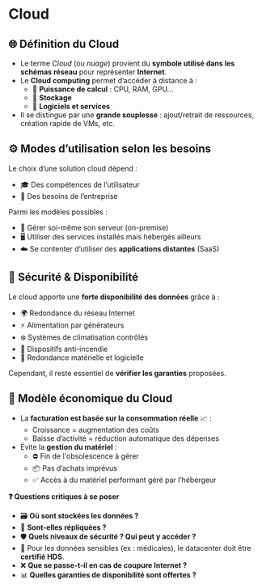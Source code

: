 # Cloud

## **🌐 Définition du Cloud**

- Le terme *Cloud* (ou *nuage*) provient du **symbole utilisé dans les schémas réseau** pour représenter **Internet**.
- Le **Cloud computing** permet d’accéder à distance à :
  - 🧠 **Puissance de calcul** : CPU, RAM, GPU...
  - 💾 **Stockage**
  - 🧰 **Logiciels et services**
- Il se distingue par une **grande souplesse** : ajout/retrait de ressources, création rapide de VMs, etc.



## **⚙️ Modes d’utilisation selon les besoins**

Le choix d’une solution cloud dépend :

- 🎓 Des compétences de l’utilisateur
- 🏢 Des besoins de l’entreprise

Parmi les modèles possibles :

- 🔧 Gérer soi-même son serveur (on-premise)
- 🖥️ Utiliser des services installés mais hébergés ailleurs
- ☁️ Se contenter d’utiliser des **applications distantes** (SaaS)



## **🔐 Sécurité & Disponibilité**

Le cloud apporte une **forte disponibilité des données** grâce à :

- 🌍 Redondance du réseau Internet
- ⚡ Alimentation par générateurs
- ❄️ Systèmes de climatisation contrôlés
- 🚨 Dispositifs anti-incendie
- 🔁 Redondance matérielle et logicielle

Cependant, il reste essentiel de **vérifier les garanties** proposées.

## **💸 Modèle économique du Cloud**

- La **facturation est basée sur la consommation réelle** 📈 :
  - Croissance = augmentation des coûts
  - Baisse d’activité = réduction automatique des dépenses
- Évite la **gestion du matériel** :
  - ⛔ Fin de l'obsolescence à gérer
  - 📦 Pas d’achats imprévus
  - ✅ Accès à du matériel performant géré par l’hébergeur

**❓ Questions critiques à se poser**

- 🗃️ **Où sont stockées les données ?**
- 🔁 **Sont-elles répliquées ?**
- 🛡️ **Quels niveaux de sécurité ? Qui peut y accéder ?**
- 🏥 Pour les données sensibles (ex : médicales), le datacenter doit être **certifié HDS**.
- ❌ **Que se passe-t-il en cas de coupure Internet ?**
- 📊 **Quelles garanties de disponibilité sont offertes ?**

